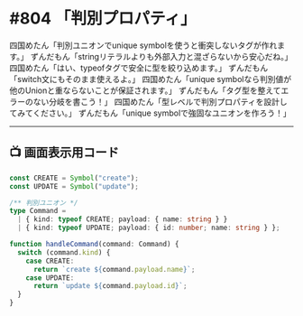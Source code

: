# #804 「判別プロパティ」

四国めたん「判別ユニオンでunique symbolを使うと衝突しないタグが作れます。」
ずんだもん「stringリテラルよりも外部入力と混ざらないから安心だね。」
四国めたん「はい、typeofタグで安全に型を絞り込めます。」
ずんだもん「switch文にもそのまま使えるよ。」
四国めたん「unique symbolなら判別値が他のUnionと重ならないことが保証されます。」
ずんだもん「タグ型を整えてエラーのない分岐を書こう！」
四国めたん「型レベルで判別プロパティを設計してみてください。」
ずんだもん「unique symbolで強固なユニオンを作ろう！」

---

## 📺 画面表示用コード

```typescript
const CREATE = Symbol("create");
const UPDATE = Symbol("update");

/** 判別ユニオン */
type Command =
  | { kind: typeof CREATE; payload: { name: string } }
  | { kind: typeof UPDATE; payload: { id: number; name: string } };

function handleCommand(command: Command) {
  switch (command.kind) {
    case CREATE:
      return `create ${command.payload.name}`;
    case UPDATE:
      return `update ${command.payload.id}`;
  }
}
```
